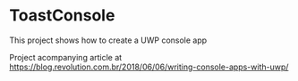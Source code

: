 # ToastConsole
This project shows how to create a UWP console app

Project acompanying article at https://blog.revolution.com.br/2018/06/06/writing-console-apps-with-uwp/
